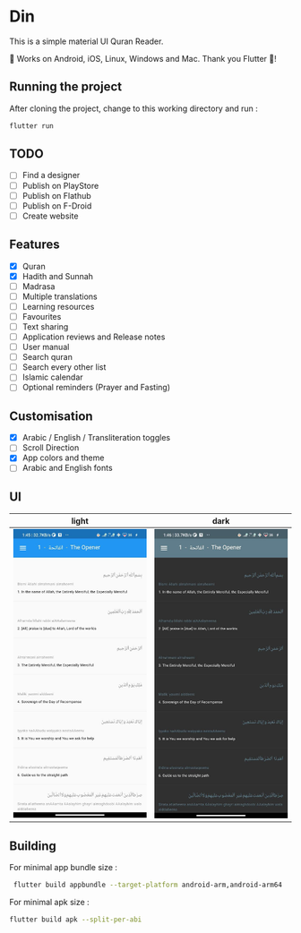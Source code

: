 # Din

This is a simple material UI Quran Reader.

🤟 Works on Android, iOS, Linux, Windows and Mac. Thank you Flutter 💖!

## Running the project

After cloning the project, change to this working directory and run :

```sh
flutter run
```

## TODO

- [ ] Find a designer
- [ ] Publish on PlayStore
- [ ] Publish on Flathub
- [ ] Publish on F-Droid
- [ ] Create website

## Features

- [x] Quran
- [x] Hadith and Sunnah
- [ ] Madrasa
- [ ] Multiple translations
- [ ] Learning resources
- [ ] Favourites
- [ ] Text sharing
- [ ] Application reviews and Release notes
- [ ] User manual
- [ ] Search quran
- [ ] Search every other list
- [ ] Islamic calendar
- [ ] Optional reminders (Prayer and Fasting)

## Customisation

- [x] Arabic / English / Transliteration toggles
- [ ] Scroll Direction
- [x] App colors and theme
- [ ] Arabic and English fonts

## UI

| light                    | dark                          |
| ------------------------ | ----------------------------- |
| ![](./_assets/surah.jpg) | ![](./_assets/surah-dark.jpg) |

## Building

For minimal app bundle size :

```sh
 flutter build appbundle --target-platform android-arm,android-arm64
```

For minimal apk size :

```sh
flutter build apk --split-per-abi
```
